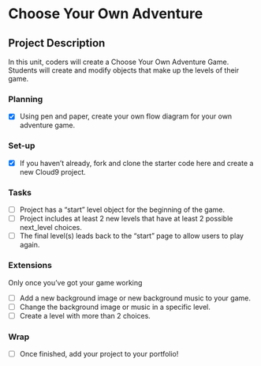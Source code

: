 # Choose Your Own Adventure

## Project Description 
In this unit, coders will create a Choose Your Own Adventure Game. Students will create and modify objects that make up the levels of their game. 

### Planning
- [X] Using pen and paper, create your own flow diagram for your own adventure game.

### Set-up
- [X] If you haven’t already, fork and clone the starter code here and create a new Cloud9 project.

### Tasks
- [ ] Project has a “start” level object for the beginning of the game.
- [ ] Project includes at least 2 new levels that have at least 2 possible next_level choices.
- [ ] The final level(s) leads back to the “start” page to allow users to play again.

### Extensions
Only once you’ve got your game working
- [ ] Add a new background image or new background music to your game.
- [ ] Change the background image or music in a specific level.
- [ ] Create a level with more than 2 choices.

### Wrap
- [ ] Once finished, add your project to your portfolio!
